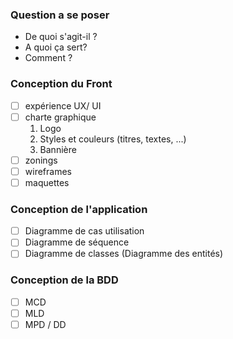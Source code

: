 
### Question a se poser
- De quoi s'agit-il ?
- A quoi ça sert?
- Comment ?

### Conception du Front
- [ ] expérience UX/ UI
- [ ] charte graphique 
	1. Logo
	2. Styles et couleurs (titres, textes, ...)
	3. Bannière
- [ ] zonings
- [ ] wireframes
- [ ] maquettes
### Conception de l'application
- [ ] Diagramme de cas utilisation
- [ ] Diagramme de séquence
- [ ] Diagramme de classes (Diagramme des entités)

### Conception de la BDD
- [ ] MCD
- [ ] MLD
- [ ] MPD / DD
